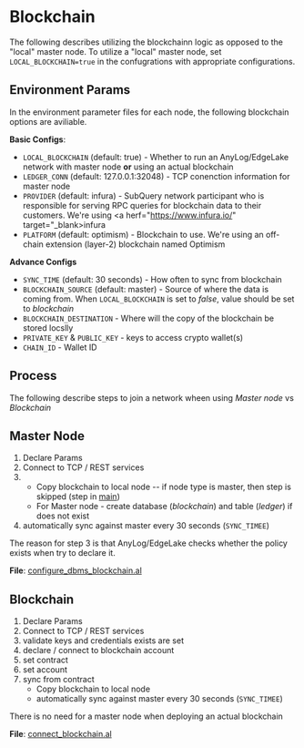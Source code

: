 # Blockchain

The following describes utilizing the blockchainn logic as opposed to the "local" master node.
To utilize a "local" master node, set `LOCAL_BLOCKCHAIN=true` in the confugrations with appropriate 
configurations.

## Environment Params
In the environment parameter files for each node, the following blockchain options are aviliable.

**Basic Configs**: 
* `LOCAL_BLOCKCHAIN` (default: true) - Whether to run an AnyLog/EdgeLake network with master node **or** using an 
actual blockchain
* `LEDGER_CONN` (default: 127.0.0.1:32048) - TCP conenction information for master node
* `PROVIDER` (default: infura) - SubQuery network participant who is responsible for serving RPC queries for blockchain 
data to their customers. We're using <a herf="https://www.infura.io/" target="_blank>infura</a>
* `PLATFORM` (default: optimism) - Blockchain to use. We're using an off-chain extension (<a herf="https://iq.wiki/wiki/layer-2/" target="_blank">layer-2</a>) 
blockchain named <a herf="https://www.optimism.io/" target="_blank">Optimism</a>

**Advance Configs**
* `SYNC_TIME` (default: 30 seconds) - How often to sync from blockchain
* `BLOCKCHAIN_SOURCE` (default: master) - Source of where the data is coming from. When `LOCAL_BLOCKCHAIN` is set to _false_, 
value should be set to _blockchain_
* `BLOCKCHAIN_DESTINATION` - Where will the copy of the blockchain be stored locslly
* `PRIVATE_KEY` & `PUBLIC_KEY` - keys to access crypto wallet(s)
* `CHAIN_ID` - Wallet ID

## Process 
The following describe steps to join a network wheen using _Master node_ vs _Blockchain_

## Master Node
1. Declare Params
2. Connect to TCP / REST services
3. 
   * Copy blockchain to local node -- if node type is master, then step is skipped (step in [main](main.al))
   * For Master node - create database (_blockchain_) and table (_ledger_) if does not exist 
4. automatically sync against master every 30 seconds (`SYNC_TIMEE`)

The reason for step 3 is that AnyLog/EdgeLake checks whether the policy exists when try to declare it. 

**File**: [configure_dbms_blockchain.al](database/configure_dbms_blockchain.al)

## Blockchain  
1. Declare Params
2. Connect to TCP / REST services
3. validate keys and credentials exists are set
4. declare / connect to blockchain account
5. set contract
6. set account
7. sync from contract
   * Copy blockchain to local node
   * automatically sync against master every 30 seconds (`SYNC_TIMEE`)

There is no need for a master node when deploying an actual blockchain

**File**: [connect_blockchain.al](connect_blockchain.al)